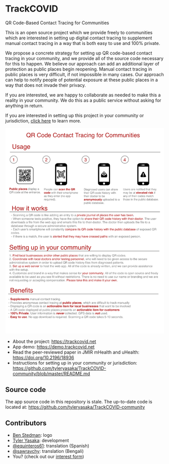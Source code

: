 # TrackCOVID

QR Code-Based Contact Tracing for Communities

This is an open source project which we provide freely to communities which are interested in setting up digital contact tracing to supplement manual contact tracing in a way that is both easy to use and 100% private.

We propose a concrete strategy for setting up QR code-based contact tracing in your community, and we provide all of the source code necessary for this to happen. We believe our approach can add an additional layer of protection as public places begin reopening. Manual contact tracing in public places is very difficult, if not impossible in many cases. Our approach can help to notify people of potential exposure at these public places in a way that does not invade their privacy.

If you are interested, we are happy to collaborate as needed to make this a reality in your community. We do this as a public service without asking for anything in return.

If you are interested in setting up this project in your community or jurisdiction, [click here](https://github.com/tyleryasaka/TrackCOVID-community/blob/master/README.md) to learn more.

![flyer](doc/qr-contact-tracing-flyer.png)

- About the project:
https://trackcovid.net
- App demo:
https://demo.trackcovid.net
- Read the peer-reviewed paper in JMIR mHealth and uHealth:
https://doi.org/10.2196/18936
- Instructions for setting up in your community or jurisdiction: https://github.com/tyleryasaka/TrackCOVID-community/blob/master/README.md

## Source code

The app source code in this repository is stale. The up-to-date code is located at: https://github.com/tyleryasaka/TrackCOVID-community

## Contributors

- [Ben Stedman](https://benstedman.com/): logo
- [Tyler Yasaka](https://tyleryasaka.me/): development
- [@equinteros61](https://github.com/equinteros61): translation (Spanish)
- [@sawravchy](https://github.com/sawravchy): translation (Bengali)
- You? (check out our [interest form](https://docs.google.com/forms/d/e/1FAIpQLSfj8AxQ5hVYF2cvlZGv1yopOCLHn71NigqPjyFYSv6sEaQijg/viewform?usp=sf_link))
